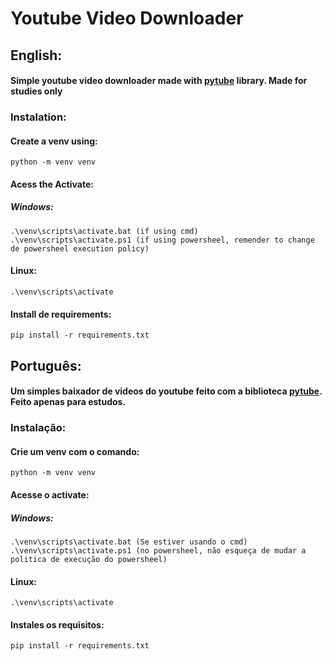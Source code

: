 # Youtube Video Downloader
## English:
#### Simple youtube video downloader made with [pytube](https://python-pytube.readthedocs.io/en/latest/index.html) library. Made for studies only

### Instalation:
#### Create a venv using:
```
python -m venv venv
```

#### Acess the Activate:
##### Windows:
```
.\venv\scripts\activate.bat (if using cmd)
.\venv\scripts\activate.ps1 (if using powersheel, remender to change de powersheel execution policy)
```
#### Linux:
```
.\venv\scripts\activate
```

#### Install de requirements:
```
pip install -r requirements.txt
```

## Português:
#### Um simples baixador de videos do youtube feito com a biblioteca [pytube](https://python-pytube.readthedocs.io/en/latest/index.html). Feito apenas para estudos.

### Instalação:
#### Crie um venv com o comando:
```
python -m venv venv
```

#### Acesse o activate:
##### Windows:
```
.\venv\scripts\activate.bat (Se estiver usando o cmd)
.\venv\scripts\activate.ps1 (no powersheel, não esqueça de mudar a politica de execução do powersheel)
```
#### Linux:
```
.\venv\scripts\activate
```

#### Instales os requisitos:
```
pip install -r requirements.txt
```
